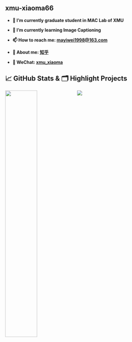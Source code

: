 

## xmu-xiaoma66


- **🔭 I’m currently graduate student in MAC Lab of XMU**

- **🌱 I’m currently learning Image Captioning**

- **📫 How to reach me: [mayiwei1998@163.com](mayiwei1998@163.com)**

- **💬 About me: [知乎](https://www.zhihu.com/people/jason-14-58-38/posts)**

- **💬 WeChat: [xmu_xiaoma](.)**

## &#x1f4c8; GitHub Stats & 🗂️ Highlight Projects

<a href="https://github.com/xmu_xiaoma666">
    <img align="left" width="45%" src="https://github-readme-stats.vercel.app/api?username=xmu_xiaoma666&theme=nightowl&show_icons=true" />
</a>

<a href="https://github.com/xmu_xiaoma666">
    <img src="https://github-readme-stats.vercel.app/api/pin/?username=xmu_xiaoma666&repo=External-Attention-pytorch&theme=tokyonight&show_icons=true" />
</a>



<!--
**xmu-xiaoma666/xmu-xiaoma666** is a ✨ _special_ ✨ repository because its `README.md` (this file) appears on your GitHub profile.

Here are some ideas to get you started:

- 🔭 I’m currently working on ...
- 🌱 I’m currently learning ...
- 👯 I’m looking to collaborate on ...
- 🤔 I’m looking for help with ...
- 💬 Ask me about ...
- 📫 How to reach me: ...
- 😄 Pronouns: ...
- ⚡ Fun fact: ...
-->

